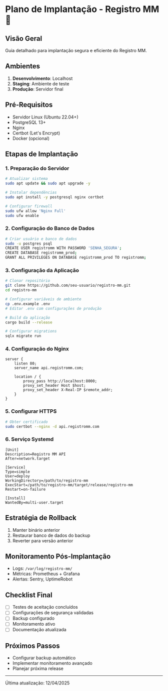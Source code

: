 # Plano de Implantação - Registro MM 🚀

## Visão Geral
Guia detalhado para implantação segura e eficiente do Registro MM.

## Ambientes
1. **Desenvolvimento**: Localhost
2. **Staging**: Ambiente de teste
3. **Produção**: Servidor final

## Pré-Requisitos
- Servidor Linux (Ubuntu 22.04+)
- PostgreSQL 13+
- Nginx
- Certbot (Let's Encrypt)
- Docker (opcional)

## Etapas de Implantação

### 1. Preparação do Servidor
```bash
# Atualizar sistema
sudo apt update && sudo apt upgrade -y

# Instalar dependências
sudo apt install -y postgresql nginx certbot

# Configurar firewall
sudo ufw allow 'Nginx Full'
sudo ufw enable
```

### 2. Configuração do Banco de Dados
```bash
# Criar usuário e banco de dados
sudo -u postgres psql
CREATE USER registromm WITH PASSWORD 'SENHA_SEGURA';
CREATE DATABASE registromm_prod;
GRANT ALL PRIVILEGES ON DATABASE registromm_prod TO registromm;
```

### 3. Configuração da Aplicação
```bash
# Clonar repositório
git clone https://github.com/seu-usuario/registro-mm.git
cd registro-mm

# Configurar variáveis de ambiente
cp .env.example .env
# Editar .env com configurações de produção

# Build da aplicação
cargo build --release

# Configurar migrations
sqlx migrate run
```

### 4. Configuração do Nginx
```nginx
server {
    listen 80;
    server_name api.registromm.com;

    location / {
        proxy_pass http://localhost:8000;
        proxy_set_header Host $host;
        proxy_set_header X-Real-IP $remote_addr;
    }
}
```

### 5. Configurar HTTPS
```bash
# Obter certificado
sudo certbot --nginx -d api.registromm.com
```

### 6. Serviço Systemd
```systemd
[Unit]
Description=Registro MM API
After=network.target

[Service]
Type=simple
User=deploy
WorkingDirectory=/path/to/registro-mm
ExecStart=/path/to/registro-mm/target/release/registro-mm
Restart=on-failure

[Install]
WantedBy=multi-user.target
```

## Estratégia de Rollback
1. Manter binário anterior
2. Restaurar banco de dados do backup
3. Reverter para versão anterior

## Monitoramento Pós-Implantação
- Logs: `/var/log/registro-mm/`
- Métricas: Prometheus + Grafana
- Alertas: Sentry, UptimeRobot

## Checklist Final
- [ ] Testes de aceitação concluídos
- [ ] Configurações de segurança validadas
- [ ] Backup configurado
- [ ] Monitoramento ativo
- [ ] Documentação atualizada

## Próximos Passos
- Configurar backup automático
- Implementar monitoramento avançado
- Planejar próxima release

---
Última atualização: 12/04/2025
